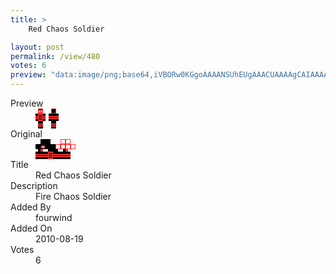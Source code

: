 ```yaml
---
title: >
    Red Chaos Soldier

layout: post
permalink: /view/480
votes: 6
preview: "data:image/png;base64,iVBORw0KGgoAAAANSUhEUgAAACUAAAAgCAIAAAAaMSbnAAAABnRSTlMA/wD/AP5AXyvrAAAA1ElEQVRIie1VUQ7DIAiFxRvp7n+A6ZXKPlwcMtwwWtc0femHIvAQgSLRBgXhDiriQ5cLGMzd5ymmVNbkvYlJs1U9SD5MiWuI7ThuSjgxvjYxziVT+PbGEfhCkIt5UOpzBD/f2yG+r9jSrnR4v9ZHTTCd1e+n9J+QzG0JyTe94SSfIMgDJd8yL8j7L0H0xqfcr8yw6cMMAJxlOlc67SMT3//zyb3sWz6qdyEk2vjXS7G6H1bPF+Q5aQ1DY94s5kf4/52Jr6rPweK0mJ+9Pq98wtXvHXgC3AqFIZEfx2kAAAAASUVORK5CYII="
---
```

<dl class="side-by-side">
<dt>Preview</dt>
<dd>
    <img class="preview" src="data:image/png;base64,iVBORw0KGgoAAAANSUhEUgAAACUAAAAgCAIAAAAaMSbnAAAABnRSTlMA/wD/AP5AXyvrAAAA1ElEQVRIie1VUQ7DIAiFxRvp7n+A6ZXKPlwcMtwwWtc0femHIvAQgSLRBgXhDiriQ5cLGMzd5ymmVNbkvYlJs1U9SD5MiWuI7ThuSjgxvjYxziVT+PbGEfhCkIt5UOpzBD/f2yG+r9jSrnR4v9ZHTTCd1e+n9J+QzG0JyTe94SSfIMgDJd8yL8j7L0H0xqfcr8yw6cMMAJxlOlc67SMT3//zyb3sWz6qdyEk2vjXS7G6H1bPF+Q5aQ1DY94s5kf4/52Jr6rPweK0mJ+9Pq98wtXvHXgC3AqFIZEfx2kAAAAASUVORK5CYII=">
</dd>
<dt>Original</dt>
<dd>
    <img class="preview" src="data:image/png;base64,iVBORw0KGgoAAAANSUhEUgAAAEAAAAAgCAYAAACinX6EAAAAsElEQVR42u2W3QrAIAiFfafe/9kcgw22XfSj2al1BCGSsfxKPSJlU6e7TFNSj0sHgwMowbF8SwAEQAAEQACrAIgeg4p0b4I9AMEB1Nx+S6y1REw3NRJAZFyqkz/tBnCtCYAANgGA7gFTNME/j8GsLjAIi2jh5D1f+A8IgAAWAzC0qQEaLQEMB2CJ8QWgAASJi1eyz70ZhE44gG/CSMUHK4HcmiWwQwnM4hyDHIMEkLUDBYsBo+uGlVIAAAAASUVORK5CYII=">
</dd>
<dt>Title</dt>
<dd>Red Chaos Soldier</dd>
<dt>Description</dt>
<dd>Fire Chaos Soldier</dd>
<dt>Added By</dt>
<dd>fourwind</dd>
<dt>Added On</dt>
<dd>2010-08-19</dd>
<dt>Votes</dt>
<dd>6</dd>
</dl>
